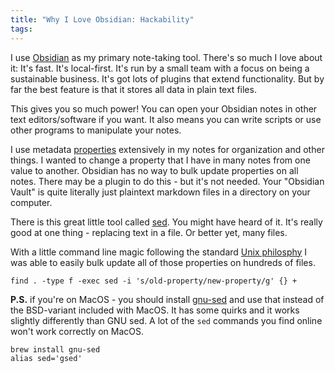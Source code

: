 ```yaml
---
title: "Why I Love Obsidian: Hackability"
tags:
---
```


I use [Obsidian](https://obsidian.md/) as my primary note-taking tool.
There's so much I love about it:
It's fast.
It's local-first.
It's run by a small team with a focus on being a sustainable business.
It's got lots of plugins that extend functionality.
But by far the best feature is that it stores all data in plain text files.

This gives you so much power!
You can open your Obsidian notes in other text editors/software if you want.
It also means you can write scripts or use other programs to manipulate your notes.

I use metadata [properties](https://help.obsidian.md/properties) extensively in my notes for organization and other things.
I wanted to change a property that I have in many notes from one value to another.
Obsidian has no way to bulk update properties on all notes.
There may be a plugin to do this - but it's not needed.
Your "Obsidian Vault" is quite literally just plaintext markdown files in a directory on your computer.

There is this great little tool called [sed](https://www.gnu.org/software/sed/manual/sed.html).
You might have heard of it.
It's really good at one thing - replacing text in a file.
Or better yet, many files.

With a little command line magic following the standard [Unix philosphy](https://en.wikipedia.org/wiki/Unix_philosophy) I was able to easily bulk update all of those properties on hundreds of files.

```
find . -type f -exec sed -i 's/old-property/new-property/g' {} +
```

**P.S.** if you're on MacOS - you should install [gnu-sed](https://formulae.brew.sh/formula/gnu-sed) and use that instead of the BSD-variant included with MacOS.
It has some quirks and it works slightly differently than GNU sed.
A lot of the `sed` commands you find online won't work correctly on MacOS.

```
brew install gnu-sed
alias sed='gsed'
```
